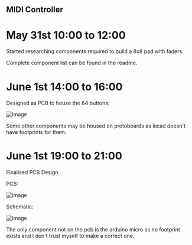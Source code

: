 ## MIDI Controller

# May 31st 10:00 to 12:00

Started researching components required to build a 8x8 pad with faders.

Complete component list can be found in the readme.

# June 1st 14:00 to 16:00

Designed as PCB to house the 64 buttons:

![image](https://github.com/user-attachments/assets/485d65af-4fc8-461f-91d4-634d26412d45)

Some other components may be housed on protoboards as kicad doesn't have footprints for them.

# June 1st 19:00 to 21:00

Finalised PCB Design

PCB:

![image](https://github.com/user-attachments/assets/3f36cc6e-e690-4221-8b38-333b14fea154)

Schematic:

![image](https://github.com/user-attachments/assets/8cd29458-dbec-4270-ad91-7e2be576a85d)

The only component not on the pcb is the arduino micro as no footprint exists and I don't trust myself to make a correct one.
